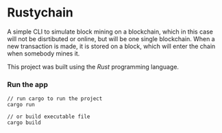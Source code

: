 # Rustychain
A simple CLI to simulate block mining on a blockchain, which in this case will not be disrtibuted or online, but will be one single blockchain.
When a new transaction is made, it is stored on a block, which will enter the chain when somebody mines it.

This project was built using the *Rust* programming language.

### Run the app
```
// run cargo to run the project
cargo run

// or build executable file
cargo build
```
